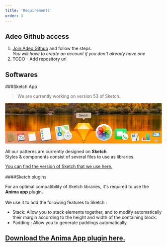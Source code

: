 ```yaml
---
title: 'Requirements'
order: 3
---
```


## Adeo Github access

1. [Join Adeo Github](https://adeo.github.io/join/) and follow the steps.</br>
_You will have to create an account if you don't already have one_
2. TODO - Add repository url

## Softwares

###Sketch App
> We are currently working on version 53 of Sketch.

![sketchapp](getting-started-sketch.jpg)

All our patterns are currently designed on **Sketch**. <br>
Styles & components consist of several files to use as libraries.

[You can find the version of Sketch that we use here.](https://www.sketchapp.com/updates/#version-53)
<br>
<br>
####Sketch plugins

For an optimal compatibility of Sketch libraries, it's required to use the **Anima app** plugin.<br>
<br>
We use it to add the following features to Sketch :
* Stack: Allow you to stack elements together, and to modify automatically their margin according to the height and width of the containing block.
* Padding : Allow you to generate paddings automatically.

[Download the Anima App plugin here.](https://www.animaapp.com/layout)
<br>
<br>
---

